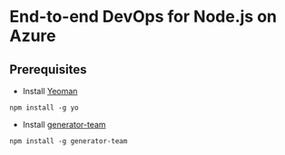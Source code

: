 # End-to-end DevOps for Node.js on Azure

## Prerequisites

* Install [Yeoman](http://yeoman.io/)

`npm install -g yo`
* Install [generator-team](http://donovanbrown.com/post/yo-Team)

`npm install -g generator-team`